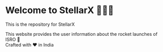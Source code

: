 <h1>Welcome to StellarX 👨🏻‍🚀</h1>
This is the repository for StellarX

This website provides the user information about the rocket launches of ISRO 🚀 <br>
Crafted with ❤️ in India
